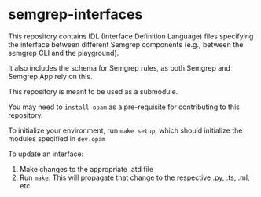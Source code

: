 # semgrep-interfaces

This repository contains IDL (Interface Definition Language) files specifying
the interface between different Semgrep components (e.g., between
the semgrep CLI and the playground).

It also includes the schema for Semgrep rules, as both Semgrep and Semgrep App
rely on this.

This repository is meant to be used as a submodule.

You may need to `install opam` as a pre-requisite for contributing to this repository.

To initialize your environment, run `make setup`, which should initialize the modules specified in `dev.opam`

To update an interface:
1. Make changes to the appropriate .atd file
2. Run `make`. This will propagate that change to the respective .py, .ts, .ml, etc.